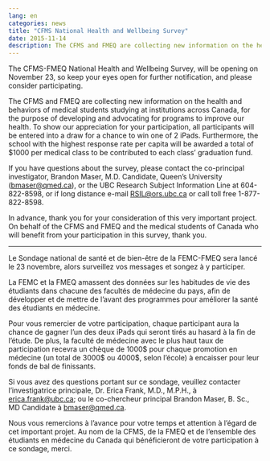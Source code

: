 ```yaml
---
lang: en
categories: news
title: "CFMS National Health and Wellbeing Survey"
date: 2015-11-14
description: The CFMS and FMEQ are collecting new information on the health and behaviors of medical students studying at institutions across Canada, for the purpose of developing and advocating for programs to improve our health.
---
```


The CFMS-FMEQ National Health and Wellbeing Survey, will be opening on November 23, so keep your eyes open for further notification, and please consider participating.

The CFMS and FMEQ are collecting new information on the health and behaviors of medical students studying at institutions across Canada, for the purpose of developing and advocating for programs to improve our health.
To show our appreciation for your participation, all participants will be entered into a draw for a chance to win one of 2 iPads. Furthermore, the school with the highest response rate per capita will be awarded a total of $1000 per medical class to be contributed to each class’ graduation fund.

If you have questions about the survey, please contact the co-principal investigator, Brandon Maser, M.D. Candidate, Queen’s University ([bmaser@qmed.ca](mailto:bmaser@qmed.ca)), or the UBC Research Subject Information Line at 604-822-8598, or if long distance e-mail [RSIL@ors.ubc.ca](mailto:RSIL@ors.ubc.ca) or call toll free 1-877-822-8598.

In advance, thank you for your consideration of this very important project. On behalf of the CFMS and FMEQ and the medical students of Canada who will benefit from your participation in this survey, thank you.
 
<hr>

Le Sondage national de santé et de bien-être de la FEMC-FMEQ sera lancé le 23 novembre, alors surveillez vos messages et songez à y participer.

La FEMC et la FMEQ amassent des données sur les habitudes de vie des étudiants dans chacune des facultés de médecine du pays, afin de développer et de mettre de l’avant des programmes pour améliorer la santé des étudiants en médecine.

Pour vous remercier de votre participation, chaque participant aura la chance de gagner l’un des deux iPads qui seront tirés au hasard à la fin de l’étude. De plus, la faculté de médecine avec le plus haut taux de participation recevra un chèque de 1000$ pour chaque promotion en médecine (un total de 3000$ ou 4000$, selon l’école) à encaisser pour leur fonds de bal de finissants.

Si vous avez des questions portant sur ce sondage, veuillez contacter l’investigatrice principale, Dr. Erica Frank, M.D., M.P.H., à [erica.frank@ubc.ca](mailto:erica.frank@ubc.ca); ou le co-chercheur principal Brandon Maser, B. Sc., MD Candidate à [bmaser@qmed.ca](mailto:erica.frank@ubc.ca).

Nous vous remercions à l’avance pour votre temps et attention à l’égard de cet important projet. Au nom de la CFMS, de la FMEQ et de l’ensemble des étudiants en médecine du Canada qui bénéficieront de votre participation à ce sondage, merci.